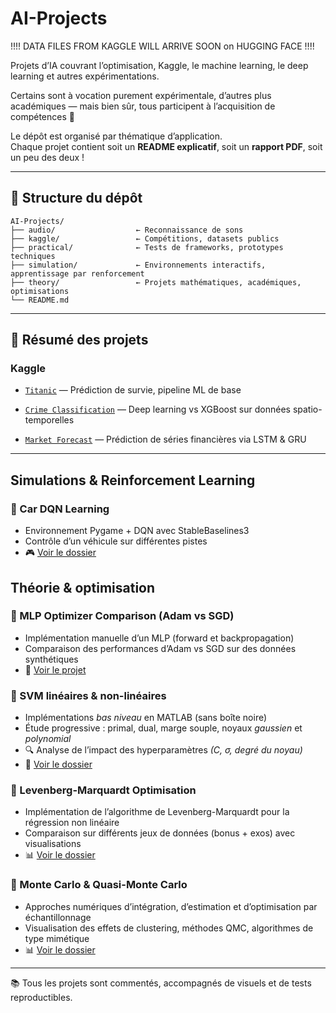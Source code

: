 # AI-Projects
!!!! DATA FILES FROM KAGGLE WILL ARRIVE SOON on HUGGING FACE !!!!


Projets d’IA couvrant l’optimisation, Kaggle, le machine learning, le deep learning et autres expérimentations.

Certains sont à vocation purement expérimentale, d’autres plus académiques — mais bien sûr, tous participent à l’acquisition de compétences 🧩

Le dépôt est organisé par thématique d’application.  
Chaque projet contient soit un **README explicatif**, soit un **rapport PDF**, soit un peu des deux !

---

## 📁 Structure du dépôt

```
AI-Projects/
├── audio/                  ← Reconnaissance de sons
├── kaggle/                 ← Compétitions, datasets publics
├── practical/              ← Tests de frameworks, prototypes techniques
├── simulation/             ← Environnements interactifs, apprentissage par renforcement
├── theory/                 ← Projets mathématiques, académiques, optimisations
└── README.md
```
--- 

## 🚀 Résumé des projets
 ### Kaggle

- [`Titanic`](./kaggle/titanic_survival) — Prédiction de survie, pipeline ML de base

- [`Crime Classification`](./kaggle/sf_crime_classification) — Deep learning vs XGBoost sur données spatio-temporelles

- [`Market Forecast`](./kaggle/market_forecasting) — Prédiction de séries financières via LSTM & GRU


--- 

## Simulations & Reinforcement Learning

### 🚗 Car DQN Learning
- Environnement Pygame + DQN avec StableBaselines3
- Contrôle d’un véhicule sur différentes pistes
- 🎮 [Voir le dossier](./simulation/carsDQLN)



## Théorie & optimisation

### 🧠 MLP Optimizer Comparison (Adam vs SGD)
- Implémentation manuelle d’un MLP (forward et backpropagation)
- Comparaison des performances d’Adam vs SGD sur des données synthétiques
- 📁 [Voir le projet](./theory/ADAM-MLP-Implementation)

### 📎 SVM linéaires & non-linéaires
- Implémentations *bas niveau* en MATLAB (sans boîte noire)
- Étude progressive : primal, dual, marge souple, noyaux *gaussien* et *polynomial*
- 🔍 Analyse de l’impact des hyperparamètres *(C, σ, degré du noyau)*
- 📁 [Voir le dossier](./theory/SVM%20-%20Support%20Vector%20Machine)


### 🧮 Levenberg-Marquardt Optimisation
- Implémentation de l’algorithme de Levenberg-Marquardt pour la régression non linéaire
- Comparaison sur différents jeux de données (bonus + exos) avec visualisations
- 📊 [Voir le dossier](./Levenberg-Marquardt)

### 🎲 Monte Carlo & Quasi-Monte Carlo

- Approches numériques d’intégration, d’estimation et d’optimisation par échantillonnage
- Visualisation des effets de clustering, méthodes QMC, algorithmes de type mimétique
- 📊 [Voir le dossier](./Mont-Carlo-Algorithms)

<!--
---

🧰 Pratique & Frameworks (à venir)

    - [YOLO - détection objet (C++)]()

    - [TensorFlow en C++]()

    - [Intro GPU Programming]()
-->
<!--
--- 

🔊 Audio (à venir)

    - RTF - Sons de baleines / chauves-souris

-->
---

📚 Tous les projets sont commentés, accompagnés de visuels et de tests reproductibles.


